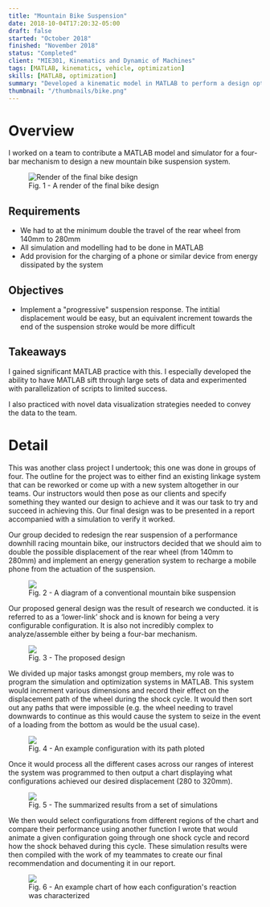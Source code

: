 ```yaml
---
title: "Mountain Bike Suspension"
date: 2018-10-04T17:20:32-05:00
draft: false
started: "October 2018"
finished: "November 2018"
status: "Completed"
client: "MIE301, Kinematics and Dynamic of Machines"
tags: [MATLAB, kinematics, vehicle, optimization]
skills: [MATLAB, optimization]
summary: "Developed a kinematic model in MATLAB to perform a design optimization of a mountain bike suspension system."
thumbnail: "/thumbnails/bike.png"
---
```


# Overview

I worked on a team to contribute a MATLAB model and simulator for a four-bar mechanism to design a new 
mountain bike suspension system.

<figure>
<img src="/images/bike-render.png" alt="Render of the final bike design">
<figcaption>Fig. 1 - A render of the final bike design</figcaption>
</figure>

## Requirements
- We had to at the minimum double the travel of the rear wheel from 140mm to 280mm
- All simulation and modelling had to be done in MATLAB
- Add provision for the charging of a phone or similar device from energy dissipated by the system

## Objectives
- Implement a "progressive" suspension response. The intitial displacement would be easy, but an equivalent 
increment towards the end of the suspension stroke would be more difficult

## Takeaways

I gained significant MATLAB practice with this. I especially developed the ability to have MATLAB sift through
large sets of data and experimented with parallelization of scripts to limited success.

I also practiced with novel data visualization strategies needed to convey the data to the team.

# Detail

This was another class project I undertook; this one was done in groups of four. The outline for the project 
was to either find an existing linkage system that can be reworked or come up with a new system altogether 
in our teams. Our instructors would then pose as our clients and specify something they wanted our design to 
achieve and it was our task to try and succeed in achieving this. Our final design was to be presented in a 
report accompanied with a simulation to verify it worked.

Our group decided to redesign the rear suspension of a performance downhill racing mountain bike, our 
instructors decided that we should aim to double the possible displacement of the rear wheel (from 140mm to 
280mm) and implement an energy generation system to recharge a mobile phone from the actuation of the suspension.

<figure>
<img src="/images/bike-old-design.png">
<figcaption>Fig. 2 - A diagram of a conventional mountain bike suspension</figcaption>
</figure>

Our proposed general design was the result of research we conducted. it is referred to as a ‘lower-link’ shock 
and is known for being a very configurable configuration. It is also not incredibly complex to analyze/assemble 
either by being a four-bar mechanism.

<figure>
<img src="/images/bike-proposed-design.png">
<figcaption>Fig. 3 - The proposed design</figure>
</figure>

We divided up major tasks amongst group members, my role was to program the simulation and optimization systems 
in MATLAB. This system would increment various dimensions and record their effect on the displacement path of 
the wheel during the shock cycle. It would then sort out any paths that were impossible (e.g. the wheel needing 
to travel downwards to continue as this would cause the system to seize in the event of a loading from the bottom 
as would be the usual case). 

<figure>
<img src="/images/bike-matlab-model.png">
<figcaption>Fig. 4 - An example configuration with its path ploted</figcaption>
</figure>

Once it would process all the different cases across our ranges of interest the system was programmed to then 
output a chart displaying what configurations achieved our desired displacement (280 to 320mm).

<figure>
<img src="/images/bike-configuration-summary.png">
<figcaption>Fig. 5 - The summarized results from a set of simulations</figcaption>
</figure>

We then would select configurations from different regions of the chart and compare their performance using another function 
I wrote that would animate a given configuration going through one shock cycle and record how the shock behaved 
during this cycle. These simulation results were then compiled with the work of my teammates to create our final 
recommendation and documenting it in our report.

<figure>
<img src="/images/bike-shock-attributes.png">
<figcaption>Fig. 6 - An example chart of how each configuration's reaction was characterized</figcaption>
</figure>

